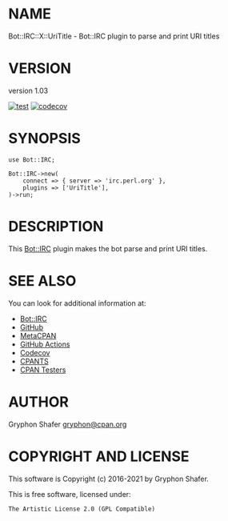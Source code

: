 # NAME

Bot::IRC::X::UriTitle - Bot::IRC plugin to parse and print URI titles

# VERSION

version 1.03

[![test](https://github.com/gryphonshafer/Bot-IRC-X-UriTitle/workflows/test/badge.svg)](https://github.com/gryphonshafer/Bot-IRC-X-UriTitle/actions?query=workflow%3Atest)
[![codecov](https://codecov.io/gh/gryphonshafer/Bot-IRC-X-UriTitle/graph/badge.svg)](https://codecov.io/gh/gryphonshafer/Bot-IRC-X-UriTitle)

# SYNOPSIS

    use Bot::IRC;

    Bot::IRC->new(
        connect => { server => 'irc.perl.org' },
        plugins => ['UriTitle'],
    )->run;

# DESCRIPTION

This [Bot::IRC](https://metacpan.org/pod/Bot%3A%3AIRC) plugin makes the bot parse and print URI titles.

# SEE ALSO

You can look for additional information at:

- [Bot::IRC](https://metacpan.org/pod/Bot%3A%3AIRC)
- [GitHub](https://github.com/gryphonshafer/Bot-IRC-X-UriTitle)
- [MetaCPAN](https://metacpan.org/pod/Bot::IRC::X::UriTitle)
- [GitHub Actions](https://github.com/gryphonshafer/Bot-IRC-X-UriTitle/actions)
- [Codecov](https://codecov.io/gh/gryphonshafer/Bot-IRC-X-UriTitle)
- [CPANTS](http://cpants.cpanauthors.org/dist/Bot-IRC-X-UriTitle)
- [CPAN Testers](http://www.cpantesters.org/distro/T/Bot-IRC-X-UriTitle.html)

# AUTHOR

Gryphon Shafer <gryphon@cpan.org>

# COPYRIGHT AND LICENSE

This software is Copyright (c) 2016-2021 by Gryphon Shafer.

This is free software, licensed under:

    The Artistic License 2.0 (GPL Compatible)
